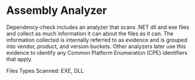 Assembly Analyzer
==============

Dependency-check includes an analyzer that scans .NET dll and exe files and collect as
much information it can about the files as it can. The information collected
is internally referred to as evidence and is grouped into vendor, product, and version
buckets. Other analyzers later use this evidence to identify any Common Platform
Enumeration (CPE) identifiers that apply.

Files Types Scanned: EXE, DLL
